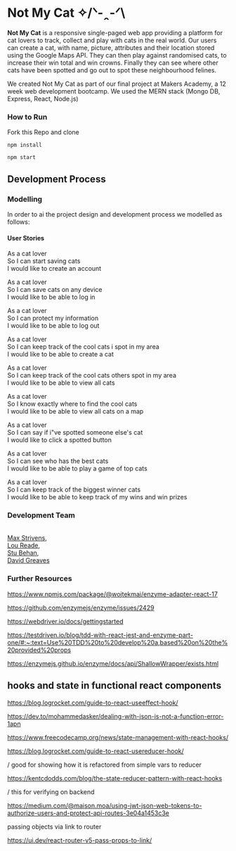 # Not My Cat  ✧/ᐠ-ꞈ-ᐟ\

**Not My Cat** is a responsive single-paged web app providing a platform for cat lovers to track, collect and play with cats in the real world. Our users can create a cat, with name, picture, attributes and their location stored using the Google Maps API. They can then play against randomised cats, to increase their win total and win crowns. Finally they can see where other cats have been spotted and go out to spot these neighbourhood felines.

We created Not My Cat as part of our final project at Makers Academy, a 12 week web development bootcamp. We used the MERN stack (Mongo DB, Express, React, Node.js)

### How to Run

Fork this Repo and clone

```
npm install

npm start
```

## Development Process

### Modelling

In order to ai the project design and development process we modelled as follows:

#### User Stories

As a cat lover  
So I can start saving cats  
I would like to create an account

As a cat lover  
So I can save cats on any device  
I would like to be able to log in

As a cat lover  
So I can protect my information  
I would like to be able to log out

As a cat lover  
So I can keep track of the cool cats i spot in my area  
I would like to be able to create a cat
 
As a cat lover  
So I can keep track of the cool cats others spot in my area  
I would like to be able to view all cats

As a cat lover  
So I know exactly where to find the cool cats  
I would like to be able to view all cats on a map

As a cat lover  
So I can say if i"ve spotted someone else's cat  
I would like to click a spotted button

As a cat lover  
So I can see who has the best cats  
I would like to be able to play a game of top cats


As a cat lover  
So I can keep track of the biggest winner cats  
I would like to be able to keep track of my wins and win prizes

### Development Team

<p><a href="https://github.com/mstrivens"></br>Max Strivens</a>, <a href="https://github.com/loushark"></br>Lou Reade</a>, <a href="https://github.com/StuBehan"></br>Stu Behan</a>, <a href="https://github.com/dmgreaves"></br>David Greaves</a><p>  

### Further Resources
 
https://www.npmjs.com/package/@wojtekmaj/enzyme-adapter-react-17

https://github.com/enzymejs/enzyme/issues/2429

https://webdriver.io/docs/gettingstarted

https://testdriven.io/blog/tdd-with-react-jest-and-enzyme-part-one/#:~:text=Use%20TDD%20to%20develop%20a,based%20on%20the%20provided%20props

https://enzymejs.github.io/enzyme/docs/api/ShallowWrapper/exists.html


## hooks and state in functional react components


https://blog.logrocket.com/guide-to-react-useeffect-hook/

https://dev.to/mohammedasker/dealing-with-json-is-not-a-function-error-1apn

https://www.freecodecamp.org/news/state-management-with-react-hooks/

https://blog.logrocket.com/guide-to-react-usereducer-hook/


\/ good for showing how it is refactored from simple vars to reducer

https://kentcdodds.com/blog/the-state-reducer-pattern-with-react-hooks

\/ this for verifying on backend

https://medium.com/@maison.moa/using-jwt-json-web-tokens-to-authorize-users-and-protect-api-routes-3e04a1453c3e


passing objects via link to router

https://ui.dev/react-router-v5-pass-props-to-link/
